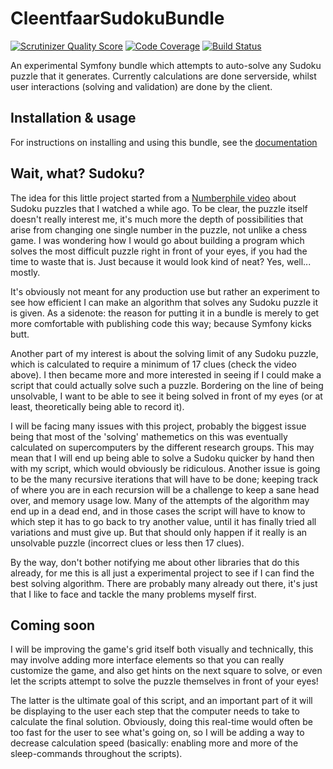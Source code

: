 CleentfaarSudokuBundle
======================

[![Scrutinizer Quality Score](https://scrutinizer-ci.com/g/cleentfaar/CleentfaarSudokuBundle/badges/quality-score.png?s=919bc082ffe4a529394f4d90c7ee7bdd504f0b46)](https://scrutinizer-ci.com/g/cleentfaar/CleentfaarSudokuBundle/)
[![Code Coverage](https://scrutinizer-ci.com/g/cleentfaar/CleentfaarSudokuBundle/badges/coverage.png?s=c1835c6ec78a1febecbc0ee82cd114e5c2239fd1)](https://scrutinizer-ci.com/g/cleentfaar/CleentfaarSudokuBundle/)
[![Build Status](https://travis-ci.org/cleentfaar/CleentfaarSudokuBundle.png?branch=master)](http://travis-ci.org/cleentfaar/CleentfaarSudokuBundle)

An experimental Symfony bundle which attempts to auto-solve any Sudoku puzzle that it generates.
Currently calculations are done serverside, whilst user interactions (solving and validation) are done by the client.


## Installation & usage
For instructions on installing and using this bundle, see the [documentation](Resources/doc/index.md)


## Wait, what? Sudoku?
The idea for this little project started from a [Numberphile video](http://www.youtube.com/watch?v=MlyTq-xVkQE) about
Sudoku puzzles that I watched a while ago. To be clear, the puzzle itself doesn't really interest me, it's much more the
depth of possibilities that arise from changing one single number in the puzzle, not unlike a chess game.
I was wondering how I would go about building a program which solves the most difficult puzzle right in front of your
eyes, if you had the time to waste that is. Just because it would look kind of neat? Yes, well... mostly.

It's obviously not meant for any production use but rather an experiment to see how efficient
I can make an algorithm that solves any Sudoku puzzle it is given. As a sidenote: the reason for putting it in a bundle
is merely to get more comfortable with publishing code this way; because Symfony kicks butt.

Another part of my interest is about the solving limit of any Sudoku puzzle, which is calculated to require a minimum of
17 clues (check the video above). I then became more and more interested in seeing if I could make a script that could
actually solve such a puzzle. Bordering on the line of being unsolvable, I want to be able to see it being solved in
front of my eyes (or at least, theoretically being able to record it).

I will be facing many issues with this project, probably the biggest issue being that most of the 'solving' mathemetics
on this was eventually calculated on supercomputers by the different research groups. This may mean that I will end up
being able to solve a Sudoku quicker by hand then with my script, which would obviously be ridiculous.
Another issue is going to be the many recursive iterations that will have to be done; keeping track of where you are in
each recursion will be a challenge to keep a sane head over, and memory usage low.
Many of the attempts of the algorithm may end up in a dead end, and in those cases the script will have to know to which
step it has to go back to try another value, until it has finally tried all variations and must give up. But that
should only happen if it really is an unsolvable puzzle (incorrect clues or less then 17 clues).

By the way, don't bother notifying me about other libraries that do this already, for me this is all just a experimental
project to see if I can find the best solving algorithm. There are probably many already out there, it's just that I
like to face and tackle the many problems myself first.


## Coming soon
I will be improving the game's grid itself both visually and technically, this may involve adding more interface
elements so that you can really customize the game, and also get hints on the next square to solve, or even let the
scripts attempt to solve the puzzle themselves in front of your eyes!

The latter is the ultimate goal of this script, and an important part of it will be displaying to the user each step
that the computer needs to take to calculate the final solution. Obviously, doing this real-time would often be too fast
for the user to see what's going on, so I will be adding a way to decrease calculation speed (basically: enabling more
and more of the sleep-commands throughout the scripts).
